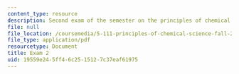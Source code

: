 ```yaml
---
content_type: resource
description: Second exam of the semester on the principles of chemical science.
file: null
file_location: /coursemedia/5-111-principles-of-chemical-science-fall-2008/19559e245ff46c2515127c37eaf61975_Exam2_FA08.pdf
file_type: application/pdf
resourcetype: Document
title: Exam 2
uid: 19559e24-5ff4-6c25-1512-7c37eaf61975
---
```

